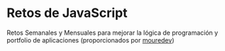 # Retos de JavaScript

Retos Semanales y Mensuales para mejorar la lógica de programación y portfolio de aplicaciones (proporcionados por [mouredev](https://github.com/mouredev))
